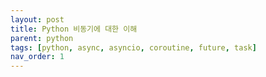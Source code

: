 ```yaml
---
layout: post
title: Python 비동기에 대한 이해
parent: python
tags: [python, async, asyncio, coroutine, future, task]
nav_order: 1
---
```

